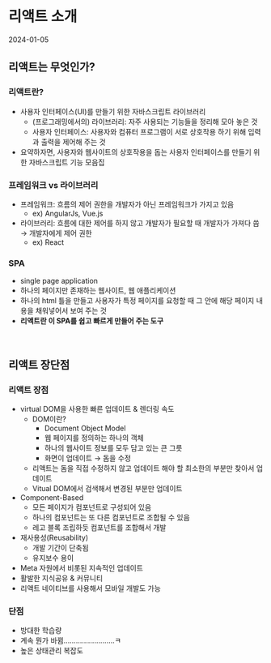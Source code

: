 # 리액트 소개
2024-01-05

## 리액트는 무엇인가?

### 리액트란?

- 사용자 인터페이스(UI)를 만들기 위한 자바스크립트 라이브러리
    - (프로그래밍에서의) 라이브러리: 자주 사용되는 기능들을 정리해 모아 놓은 것
    - 사용자 인터페이스: 사용자와 컴퓨터 프로그램이 서로 상호작용 하기 위해 입력과 출력을 제어해 주는 것
- 요약하자면, 사용자와 웹사이트의 상호작용을 돕는 사용자 인터페이스를 만들기 위한 자바스크립트 기능 모음집

### 프레임워크 vs 라이브러리

- 프레임워크: 흐름의 제어 권한을 개발자가 아닌 프레임워크가 가지고 있음
    - ex) AngularJs, Vue.js
- 라이브러리: 흐름에 대한 제어를 하지 않고 개발자가 필요할 때 개발자가 가져다 씀 → 개발자에게 제어 권한
    - ex) React

### SPA

- single page application
- 하나의 페이지만 존재하는 웹사이트, 웹 애플리케이션
- 하나의 html 틀을 만들고 사용자가 특정 페이지를 요청할 때 그 안에 해당 페이지 내용을 채워넣어서 보여 주는 것
- **리액트란 이 SPA를 쉽고 빠르게 만들어 주는 도구**

<br>

## 리액트 장단점

### 리액트 장점

- virtual DOM을 사용한 빠른 업데이트 & 렌더링 속도
    - DOM이란?
        - Document Object Model
        - 웹 페이지를 정의하는 하나의 객체
        - 하나의 웹사이트 정보를 모두 담고 있는 큰 그릇
        - 화면이 업데이트 → 돔을 수정
    - 리액트는 돔을 직접 수정하지 않고 업데이트 해야 할 최소한의 부분만 찾아서 업데이트
    - Vitual DOM에서 검색해서 변경된 부분만 업데이트
- Component-Based
    - 모든 페이지가 컴포넌트로 구성되어 있음
    - 하나의 컴포넌트는 또 다른 컴포넌트로 조합될 수 있음
    - 레고 블록 조립하듯 컴포넌트를 조합해서 개발
- 재사용성(Reusability)
    - 개발 기간이 단축됨
    - 유지보수 용이
- Meta 자원에서 비롯된 지속적인 업데이트
- 활발한 지식공유 & 커뮤니티
- 리액트 네이티브를 사용해서 모바일 개발도 가능

### 단점

- 방대한 학습량
- 계속 뭔가 바뀜…………………….ㅋ
- 높은 상태관리 복잡도